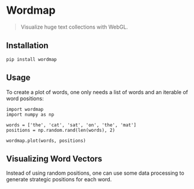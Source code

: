 # Wordmap

> Visualize huge text collections with WebGL.

## Installation

```
pip install wordmap
```

## Usage

To create a plot of words, one only needs a list of words and an iterable of word positions:

```
import wordmap
import numpy as np

words = ['the', 'cat', 'sat', 'on', 'the', 'mat']
positions = np.random.rand(len(words), 2)

wordmap.plot(words, positions)
```

## Visualizing Word Vectors

Instead of using random positions, one can use some data processing to generate strategic positions for each word.